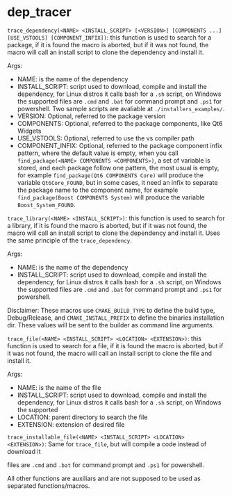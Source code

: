 # dep_tracer

`trace_dependency(<NAME> <INSTALL_SCRIPT> [<VERSION>] [COMPONENTS ...] [USE_VSTOOLS] [COMPONENT_INFIX])`:
this function is used to search for a package, if it is found the macro is aborted, but if it was not found, the macro will call an install script to clone the dependency and install it.

Args:
- NAME: is the name of the dependency
- INSTALL_SCRIPT: script used to download, compile and install the dependency, for Linux distros it calls bash for a `.sh` script, on Windows the supported files are `.cmd` and `.bat` for command prompt and `.ps1` for powershell. Two sample scripts are avaliable at `./installers_examples/`.
- VERSION: Optional, referred to the package version
- COMPONENTS: Optional, referred to the package components, like Qt6 Widgets
- USE_VSTOOLS: Optional, referred to use the vs compiler path
- COMPONENT_INFIX: Optional, referred to the package component infix pattern, where the default value is empty, when you call `find_package(<NAME> COMPONENTS <COMPONENTS>)`, a set of variable is stored, and each package follow one pattern, the most usual is empty, for example `find_package(Qt6 COMPONENTS Core)` will produce the variable `Qt6Core_FOUND`, but in some cases, it need an infix to separate the package name to the component name, for example `find_package(Boost COMPONENTS System)` will produce the variable `Boost_System_FOUND`.

`trace_library(<NAME> <INSTALL_SCRIPT>)`:
this function is used to search for a library, if it is found the macro is aborted, but if it was not found, the macro will call an install script to clone the dependency and install it.
Uses the same principle of the `trace_dependency`.

Args:
- NAME: is the name of the dependency
- INSTALL_SCRIPT: script used to download, compile and install the dependency, for Linux distros it calls bash for a `.sh` script, on Windows the supported files are `.cmd` and `.bat` for command prompt and `.ps1` for powershell.

Disclaimer: These macros use `CMAKE_BUILD_TYPE` to define the build type, Debug/Release, and `CMAKE_INSTALL_PREFIX` to define the binaries installation dir. These values will be sent to the builder as command line arguments.

`trace_file(<NAME> <INSTALL_SCRIPT> <LOCATION> <EXTENSION>)`:
this function is used to search for a file, if it is found the macro is aborted, but if it was not found, the macro will call an install script to clone the file and install it.

Args:
- NAME: is the name of the file
- INSTALL_SCRIPT: script used to download, compile and install the dependency, for Linux distros it calls bash for a `.sh` script, on Windows the supported 
- LOCATION: parent directory to search the file
- EXTENSION: extension of desired file

`trace_installable_file(<NAME> <INSTALL_SCRIPT> <LOCATION> <EXTENSION>)`:
Same for `trace_file`, but will compile a code instead of download it

files are `.cmd` and `.bat` for command prompt and `.ps1` for powershell.

All other functions are auxiliars and are not supposed to be used as separated functions/macros.


